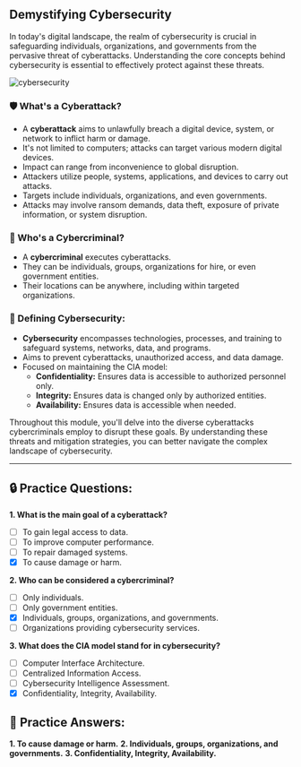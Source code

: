 ## **Demystifying Cybersecurity**

In today's digital landscape, the realm of cybersecurity is crucial in safeguarding individuals, organizations, and governments from the pervasive threat of cyberattacks. Understanding the core concepts behind cybersecurity is essential to effectively protect against these threats.

![cybersecurity](https://learn.microsoft.com/en-us/training/wwl-sci/describe-basic-cybersecurity-threats-attacks-mitigations/media/confidentiality-integrity-availability-triangle.png)
### **🛡️ What's a Cyberattack?**

- A **cyberattack** aims to unlawfully breach a digital device, system, or network to inflict harm or damage.
- It's not limited to computers; attacks can target various modern digital devices.
- Impact can range from inconvenience to global disruption.
- Attackers utilize people, systems, applications, and devices to carry out attacks.
- Targets include individuals, organizations, and even governments.
- Attacks may involve ransom demands, data theft, exposure of private information, or system disruption.

### **👾 Who's a Cybercriminal?**

- A **cybercriminal** executes cyberattacks.
- They can be individuals, groups, organizations for hire, or even government entities.
- Their locations can be anywhere, including within targeted organizations.

### **🔐 Defining Cybersecurity:**

- **Cybersecurity** encompasses technologies, processes, and training to safeguard systems, networks, data, and programs.
- Aims to prevent cyberattacks, unauthorized access, and data damage.
- Focused on maintaining the CIA model:
   - **Confidentiality:** Ensures data is accessible to authorized personnel only.
   - **Integrity:** Ensures data is changed only by authorized entities.
   - **Availability:** Ensures data is accessible when needed.

Throughout this module, you'll delve into the diverse cyberattacks cybercriminals employ to disrupt these goals. By understanding these threats and mitigation strategies, you can better navigate the complex landscape of cybersecurity.

---

## **🔒 Practice Questions:**

**1. What is the main goal of a cyberattack?**
   - [ ] To gain legal access to data.
   - [ ] To improve computer performance.
   - [ ] To repair damaged systems.
   - [x] To cause damage or harm.

**2. Who can be considered a cybercriminal?**
   - [ ] Only individuals.
   - [ ] Only government entities.
   - [x] Individuals, groups, organizations, and governments.
   - [ ] Organizations providing cybersecurity services.

**3. What does the CIA model stand for in cybersecurity?**
   - [ ] Computer Interface Architecture.
   - [ ] Centralized Information Access.
   - [ ] Cybersecurity Intelligence Assessment.
   - [x] Confidentiality, Integrity, Availability.

## **🔐 Practice Answers:**

**1. To cause damage or harm.**
**2. Individuals, groups, organizations, and governments.**
**3. Confidentiality, Integrity, Availability.**